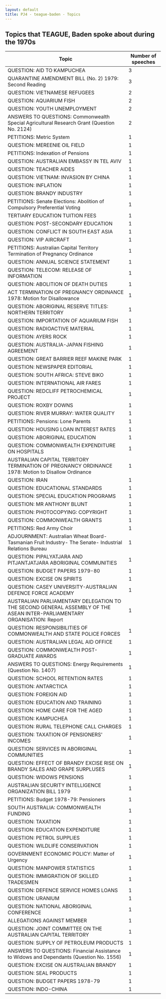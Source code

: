 ```yaml
---
layout: default
title: PJ4 - teague-baden - Topics
---
```

## Topics that TEAGUE, Baden spoke about during the 1970s

| Topic | Number of speeches |
|--------------|----------------|
|QUESTION: AID TO KAMPUCHEA|3|
|QUARANTINE AMENDMENT BILL (No. 2) 1979: Second Reading|3|
|QUESTION: VIETNAMESE REFUGEES|2|
|QUESTION: AQUARIUM FISH|2|
|QUESTION: YOUTH UNEMPLOYMENT|2|
|ANSWERS TO QUESTIONS: Commonwealth Special Agricultural Research Grant (Question No. 2124)|2|
|PETITIONS: Metric System|1|
|QUESTION: MEREENIE OIL FIELD|1|
|PETITIONS: Indexation of Pensions|1|
|QUESTION: AUSTRALIAN EMBASSY IN TEL AVIV|1|
|QUESTION: TEACHER AIDES|1|
|QUESTION: VIETNAM: INVASION BY CHINA|1|
|QUESTION: INFLATION|1|
|QUESTION: BRANDY INDUSTRY|1|
|PETITIONS: Senate Elections: Abolition of Compulsory Preferential Voting|1|
|TERTIARY EDUCATION TUITION FEES|1|
|QUESTION: POST-SECONDARY EDUCATION|1|
|QUESTION: CONFLICT IN SOUTH EAST ASIA|1|
|QUESTION: VIP AIRCRAFT|1|
|PETITIONS: Australian Capital Territory Termination of Pregnancy Ordinance|1|
|QUESTION: ANNUAL SCIENCE STATEMENT|1|
|QUESTION: TELECOM: RELEASE OF INFORMATION|1|
|QUESTION: ABOLITION OF DEATH DUTIES|1|
|ACT TERMINATION OF PREGNANCY ORDINANCE 1978: Motion for Disallowance|1|
|QUESTION: ABORIGINAL RESERVE TITLES: NORTHERN TERRITORY|1|
|QUESTION: IMPORTATION OF AQUARIUM FISH|1|
|QUESTION: RADIOACTIVE MATERIAL|1|
|QUESTION: AYERS ROCK|1|
|QUESTION: AUSTRALIA-JAPAN FISHING AGREEMENT|1|
|QUESTION: GREAT BARRIER REEF MAKINE PARK|1|
|QUESTION: NEWSPAPER EDITORIAL|1|
|QUESTION: SOUTH AFRICA: STEVE BIKO|1|
|QUESTION: INTERNATIONAL AIR FARES|1|
|QUESTION: REDCLIFF PETROCHEMICAL PROJECT|1|
|QUESTION: ROXBY DOWNS|1|
|QUESTION: RIVER MURRAY: WATER QUALITY|1|
|PETITIONS: Pensions: Lone Parents|1|
|QUESTION: HOUSING LOAN INTEREST RATES|1|
|QUESTION: ABORIGINAL EDUCATION|1|
|QUESTION: COMMONWEALTH EXPENDITURE ON HOSPITALS|1|
|AUSTRALIAN CAPITAL TERRITORY TERMINATION OF PREGNANCY ORDINANCE 1978: Motion to Disallow Ordinance|1|
|QUESTION: IRAN|1|
|QUESTION: EDUCATIONAL STANDARDS|1|
|QUESTION: SPECIAL EDUCATION PROGRAMS|1|
|QUESTION: MR ANTHONY BLUNT|1|
|QUESTION: PHOTOCOPYING: COPYRIGHT|1|
|QUESTION: COMMONWEALTH GRANTS|1|
|PETITIONS: Red Army Choir|1|
|ADJOURNMENT: Australian Wheat Board- Tasmanian Fruit Industry- The Senate- Industrial Relations Bureau|1|
|QUESTION: PIPALYATJARA AND PITJANTJATJARA ABORIGINAL COMMUNITIES|1|
|QUESTION: BUDGET PAPERS 1979-80|1|
|QUESTION: EXCISE ON SPIRITS|1|
|QUESTION: CASEY UNIVERSITY-AUSTRALIAN DEFENCE FORCE ACADEMY|1|
|AUSTRALIAN PARLIAMENTARY DELEGATION TO THE SECOND GENERAL ASSEMBLY OF THE ASEAN INTER-PARLIAMENTARY ORGANISATION: Report|1|
|QUESTION: RESPONSIBILITIES OF COMMONWEALTH AND STATE POLICE FORCES|1|
|QUESTION: AUSTRALIAN LEGAL AID OFFICE|1|
|QUESTION: COMMONWEALTH POST-GRADUATE AWARDS|1|
|ANSWERS TO QUESTIONS: Energy Requirements (Question No. 1407)|1|
|QUESTION: SCHOOL RETENTION RATES|1|
|QUESTION: ANTARCTICA|1|
|QUESTION: FOREIGN AID|1|
|QUESTION: EDUCATION AND TRAINING|1|
|QUESTION: HOME CARE FOR THE AGED|1|
|QUESTION: KAMPUCHEA|1|
|QUESTION: RURAL TELEPHONE CALL CHARGES|1|
|QUESTION: TAXATION OF PENSIONERS' INCOMES|1|
|QUESTION: SERVICES IN ABORIGINAL COMMUNITIES|1|
|QUESTION: EFFECT OF BRANDY EXCISE RISE ON BRANDY SALES AND GRAPE SURPLUSES|1|
|QUESTION: WIDOWS PENSIONS|1|
|AUSTRALIAN SECURITY INTELLIGENCE ORGANIZATION BILL 1979|1|
|PETITIONS: Budget 1978-79: Pensioners|1|
|SOUTH AUSTRALIA: COMMONWEALTH FUNDING|1|
|QUESTION: TAXATION|1|
|QUESTION: EDUCATION EXPENDITURE|1|
|QUESTION: PETROL SUPPLIES|1|
|QUESTION: WILDLIFE CONSERVATION|1|
|GOVERNMENT ECONOMIC POLICY: Matter of Urgency|1|
|QUESTION: MANPOWER STATISTICS|1|
|QUESTION: IMMIGRATION OF SKILLED TRADESMEN|1|
|QUESTION: DEFENCE SERVICE HOMES LOANS|1|
|QUESTION: URANIUM|1|
|QUESTION: NATIONAL ABORIGINAL CONFERENCE|1|
|ALLEGATIONS AGAINST MEMBER|1|
|QUESTION: JOINT COMMITTEE ON THE AUSTRALIAN CAPITAL TERRITORY|1|
|QUESTION: SUPPLY OF PETROLEUM PRODUCTS|1|
|ANSWERS TO QUESTIONS: Financial Assistance to Widows and Dependants (Question No. 1556)|1|
|QUESTION: EXCISE ON AUSTRALIAN BRANDY|1|
|QUESTION: SEAL PRODUCTS|1|
|QUESTION: BUDGET PAPERS 1978-79|1|
|QUESTION: INDO-CHINA|1|
